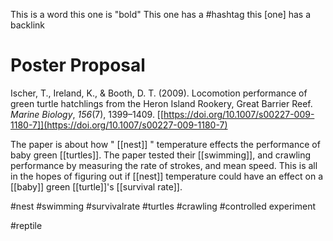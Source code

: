 This is a word 
this one is "bold"
This one has a #hashtag
this [one] has a backlink



# Poster Proposal
Ischer, T., Ireland, K., & Booth, D. T. (2009). Locomotion performance of green turtle hatchlings from the Heron Island Rookery, Great Barrier Reef. _Marine Biology_, _156_(7), 1399–1409. [[https://doi.org/10.1007/s00227-009-1180-7]](https://doi.org/10.1007/s00227-009-1180-7)

The paper is about how " [[nest]] " temperature effects the performance of baby green [[turtles]]. The paper tested their [[swimming]], and crawling performance by measuring the rate of strokes, and mean speed. This is all in the hopes of figuring out if [[nest]] temperature could have an effect on a [[baby]] green [[turtle]]'s [[survival rate]].

#nest
#swimming
#survivalrate
#turtles
#crawling
#controlled experiment 

#reptile 
